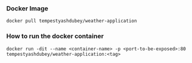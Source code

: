 ### Docker Image  
```console
docker pull tempestyashdubey/weather-application
```

### How to run the docker container
```console
docker run -dit --name <container-name> -p <port-to-be-exposed>:80 tempestyashdubey/weather-application:<tag>
```




